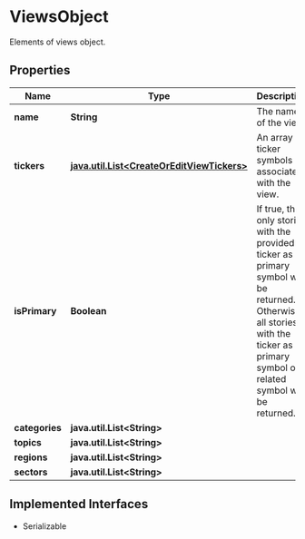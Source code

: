 

# ViewsObject

Elements of views object.

## Properties

Name | Type | Description | Notes
------------ | ------------- | ------------- | -------------
**name** | **String** | The name of the view. |  [optional]
**tickers** | [**java.util.List&lt;CreateOrEditViewTickers&gt;**](CreateOrEditViewTickers.md) | An array of ticker symbols associated with the view. |  [optional]
**isPrimary** | **Boolean** | If true, then only stories with the provided ticker as a primary symbol will be returned. Otherwise, all stories with the ticker as a primary symbol or related symbol will be returned.             |  [optional]
**categories** | **java.util.List&lt;String&gt;** |  |  [optional]
**topics** | **java.util.List&lt;String&gt;** |  |  [optional]
**regions** | **java.util.List&lt;String&gt;** |  |  [optional]
**sectors** | **java.util.List&lt;String&gt;** |  |  [optional]


## Implemented Interfaces

* Serializable


